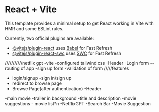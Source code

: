 # React + Vite

This template provides a minimal setup to get React working in Vite with HMR and some ESLint rules.

Currently, two official plugins are available:

- [@vitejs/plugin-react](https://github.com/vitejs/vite-plugin-react/blob/main/packages/plugin-react/README.md) uses [Babel](https://babeljs.io/) for Fast Refresh
- [@vitejs/plugin-react-swc](https://github.com/vitejs/vite-plugin-react-swc) uses [SWC](https://swc.rs/) for Fast Refresh


///////////netflix gpt
-vite
-configured tailwind css
-Header 
-Login form
--routing of app
-sign up form
-validation of form
/////features
- login/signup
 -sign in/sign up
 - redirect to browse page
- Browse Page(after authentication)
-Header 

-main movie
  -trailer in background
  -title and description
  -movie suggestions
    - movie list*n
-NetflixGPT
-Search Bar
-Movie Suggestion